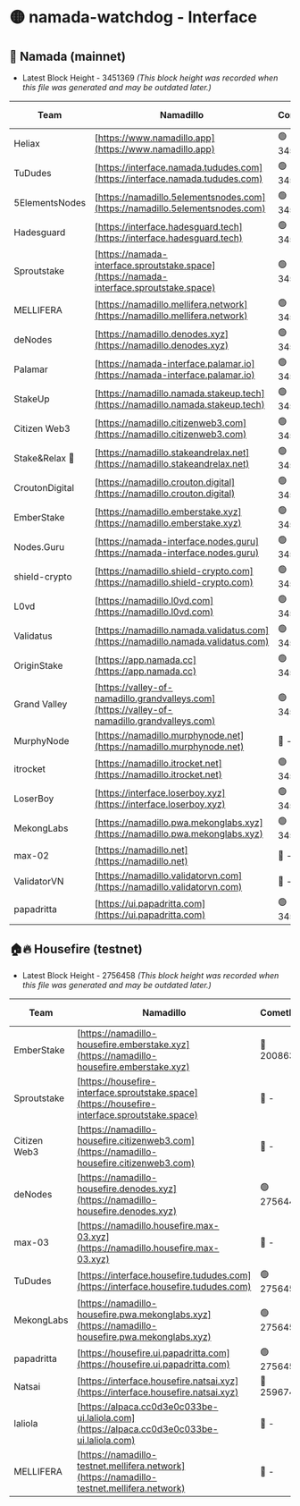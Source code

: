# 🟡 namada-watchdog - Interface

## 🚀 Namada (mainnet)
- Latest Block Height - 3451369 *(This block height was recorded when this file was generated and may be outdated later.)*

| Team | Namadillo | CometBFT | Indexer | MASP Indexer |
|-|-|-|-|-|
| Heliax | [https://www.namadillo.app](https://www.namadillo.app) | 🟢 3451339 | 🟢 3451339 | 🟢 3451339 |
| TuDudes | [https://interface.namada.tududes.com](https://interface.namada.tududes.com) | 🟢 3451339 | 🟢 3451339 | 🟢 3451339 |
| 5ElementsNodes | [https://namadillo.5elementsnodes.com](https://namadillo.5elementsnodes.com) | 🟢 3451339 | 🟢 3451339 | 🟢 3451339 |
| Hadesguard | [https://interface.hadesguard.tech](https://interface.hadesguard.tech) | 🟢 3451340 | 🟢 3451340 | 🟢 3451339 |
| Sproutstake | [https://namada-interface.sproutstake.space](https://namada-interface.sproutstake.space) | 🟢 3451340 | 🟢 3451340 | 🟢 3451340 |
| MELLIFERA | [https://namadillo.mellifera.network](https://namadillo.mellifera.network) | 🟢 3451341 | 🟢 3451341 | 🟢 3451341 |
| deNodes | [https://namadillo.denodes.xyz](https://namadillo.denodes.xyz) | 🟢 3451342 | 🟢 3451342 | 🟢 3451342 |
| Palamar | [https://namada-interface.palamar.io](https://namada-interface.palamar.io) | 🟢 3451343 | 🟢 3451342 | 🟢 3451342 |
| StakeUp | [https://namadillo.namada.stakeup.tech](https://namadillo.namada.stakeup.tech) | 🟢 3451343 | 🟢 3451343 | 🟢 3451343 |
| Citizen Web3 | [https://namadillo.citizenweb3.com](https://namadillo.citizenweb3.com) | 🟢 3451344 | 🟢 3451343 | 🟢 3451344 |
| Stake&Relax 🦥 | [https://namadillo.stakeandrelax.net](https://namadillo.stakeandrelax.net) | 🟢 3451344 | 🟢 3451344 | 🟢 3451344 |
| CroutonDigital | [https://namadillo.crouton.digital](https://namadillo.crouton.digital) | 🟢 3451345 | 🟢 3451345 | 🟢 3451344 |
| EmberStake | [https://namadillo.emberstake.xyz](https://namadillo.emberstake.xyz) | 🟢 3451345 | 🟢 3451345 | 🟢 3451345 |
| Nodes.Guru | [https://namada-interface.nodes.guru](https://namada-interface.nodes.guru) | 🟢 3451346 | 🟢 3451345 | 🟢 3451345 |
| shield-crypto | [https://namadillo.shield-crypto.com](https://namadillo.shield-crypto.com) | 🟢 3451346 | 🟢 3451345 | 🔴 3306679 |
| L0vd | [https://namadillo.l0vd.com](https://namadillo.l0vd.com) | 🟢 3451347 | 🟢 3451347 | 🟢 3451347 |
| Validatus | [https://namadillo.namada.validatus.com](https://namadillo.namada.validatus.com) | 🟢 3451347 | 🟢 3451347 | 🟢 3451347 |
| OriginStake | [https://app.namada.cc](https://app.namada.cc) | 🟢 3451348 | 🟢 3451347 | 🟢 3451348 |
| Grand Valley | [https://valley-of-namadillo.grandvalleys.com](https://valley-of-namadillo.grandvalleys.com) | 🟢 3451349 | 🔴 - | 🔴 - |
| MurphyNode | [https://namadillo.murphynode.net](https://namadillo.murphynode.net) | 🔴 - | 🔴 - | 🔴 - |
| itrocket | [https://namadillo.itrocket.net](https://namadillo.itrocket.net) | 🟢 3451364 | 🟢 3451364 | 🟢 3451364 |
| LoserBoy | [https://interface.loserboy.xyz](https://interface.loserboy.xyz) | 🟢 3451364 | 🟢 3451364 | 🟢 3451364 |
| MekongLabs | [https://namadillo.pwa.mekonglabs.xyz](https://namadillo.pwa.mekonglabs.xyz) | 🟢 3451365 | 🟢 3451365 | 🟢 3451365 |
| max-02 | [https://namadillo.net](https://namadillo.net) | 🔴 - | 🔴 - | 🔴 - |
| ValidatorVN | [https://namadillo.validatorvn.com](https://namadillo.validatorvn.com) | 🔴 - | 🔴 - | 🔴 - |
| papadritta | [https://ui.papadritta.com](https://ui.papadritta.com) | 🟢 3451369 | 🟢 3451369 | 🔴 - |

## 🏠🔥 Housefire (testnet)
- Latest Block Height - 2756458 *(This block height was recorded when this file was generated and may be outdated later.)*

| Team | Namadillo | CometBFT | Indexer | MASP Indexer |
|-|-|-|-|-|
| EmberStake | [https://namadillo-housefire.emberstake.xyz](https://namadillo-housefire.emberstake.xyz) | 🔴 2008636 | 🔴 - | 🔴 - |
| Sproutstake | [https://housefire-interface.sproutstake.space](https://housefire-interface.sproutstake.space) | 🔴 - | 🔴 - | 🔴 - |
| Citizen Web3 | [https://namadillo-housefire.citizenweb3.com](https://namadillo-housefire.citizenweb3.com) | 🔴 - | 🔴 - | 🔴 - |
| deNodes | [https://namadillo-housefire.denodes.xyz](https://namadillo-housefire.denodes.xyz) | 🟢 2756449 | 🟢 2756449 | 🟢 2756449 |
| max-03 | [https://namadillo.housefire.max-03.xyz](https://namadillo.housefire.max-03.xyz) | 🔴 - | 🔴 - | 🔴 - |
| TuDudes | [https://interface.housefire.tududes.com](https://interface.housefire.tududes.com) | 🟢 2756458 | 🟢 2756458 | 🟢 2756457 |
| MekongLabs | [https://namadillo-housefire.pwa.mekonglabs.xyz](https://namadillo-housefire.pwa.mekonglabs.xyz) | 🟢 2756458 | 🟢 2756458 | 🟢 2756457 |
| papadritta | [https://housefire.ui.papadritta.com](https://housefire.ui.papadritta.com) | 🟢 2756458 | 🟢 2756458 | 🟢 2756458 |
| Natsai | [https://interface.housefire.natsai.xyz](https://interface.housefire.natsai.xyz) | 🔴 2596741 | 🔴 2596741 | 🔴 2596741 |
| laliola | [https://alpaca.cc0d3e0c033be-ui.laliola.com](https://alpaca.cc0d3e0c033be-ui.laliola.com) | 🔴 - | 🔴 - | 🔴 - |
| MELLIFERA | [https://namadillo-testnet.mellifera.network](https://namadillo-testnet.mellifera.network) | 🔴 - | 🟢 2756461 | 🔴 2607259 |

